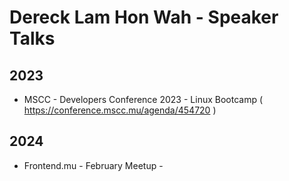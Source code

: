 # Dereck Lam Hon Wah - Speaker Talks

## 2023

- MSCC - Developers Conference 2023 - Linux Bootcamp ( <https://conference.mscc.mu/agenda/454720> )

## 2024

- Frontend.mu - February Meetup - 
